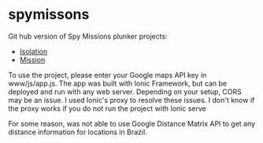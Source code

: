 # spymissons

Git hub version of Spy Missions plunker projects:
* [Isolation](https://plnkr.co/edit/7zMVXd?p=preview)
* [Mission](https://plnkr.co/edit/U0m1of?p=preview)

To use the project, please enter your Google maps API key in www/js/app.js. The app was built with Ionic Framework, but can be deployed and run with any web server. Depending on your setup, CORS may be an issue. I used Ionic's proxy to resolve these issues. I don't know if the proxy works if you do not run the project with Ionic serve

For some reason, was not able to use Google Distance Matrix API to get any distance information for locations in Brazil.
